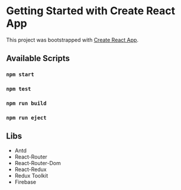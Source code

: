 # Getting Started with Create React App

This project was bootstrapped with [Create React App](https://github.com/facebook/create-react-app).

## Available Scripts

### `npm start`

### `npm test`

### `npm run build`

### `npm run eject`

## Libs

- Antd
- React-Router
- React-Router-Dom
- React-Redux
- Redux Toolkit
- Firebase